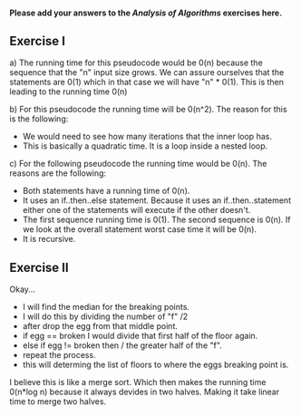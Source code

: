 #### Please add your answers to the ***Analysis of  Algorithms*** exercises here.

## Exercise I

a) The running time for this pseudocode would be 0(n) because the sequence that the "n" input size grows. We can assure ourselves that the statements are 0(1) which in that case we will have "n" * 0(1). This is then leading to the running time 0(n)


b) For this pseudocode the running time will be 0(n^2). The reason for this is the following:

* We would need to see how many iterations that the inner loop has. 
* This is basically a quadratic time. It is a loop inside a nested loop.


c) For the following pseudocode the running time would be 0(n). The reasons are the following:

* Both statements have a running time of 0(n).
* It uses an if..then..else statement. Because it uses an if..then..statement either one of the statements will execute if the other doesn't.
* The first sequence running time is 0(1). The second sequence is 0(n). If we look at the overall statement worst case time it will be 0(n).
* It is recursive.

## Exercise II

Okay...

* I will find the median for the breaking points. 
* I will do this by dividing the number of "f" /2 
* after drop the egg from that middle point. 
* if egg == broken I would divide that first half of the floor again.
* else if egg != broken then / the greater half of the "f". 
* repeat the process.
* this will determing the list of floors to where the eggs breaking point is.

I believe this is like a merge sort. Which then makes the running time 0(n*log n) because it always devides in two halves. Making it take linear time to merge two halves.



